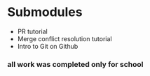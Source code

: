 # Submodules
* PR tutorial
* Merge conflict resolution tutorial
* Intro to Git on Github


### all work was completed only for school
